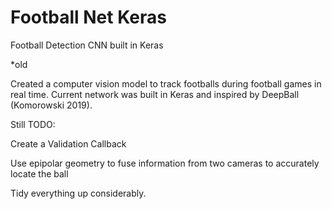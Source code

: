 # Football Net Keras
Football Detection CNN built in Keras

*old 

Created a computer vision model to track footballs during football games in real time. Current network was built in Keras and inspired by DeepBall (Komorowski 2019). 

Still TODO:

Create a Validation Callback 

Use epipolar geometry to fuse information from two cameras to accurately locate the ball

Tidy everything up considerably. 
